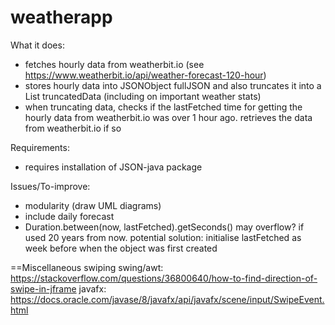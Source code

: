 # weatherapp

What it does:
- fetches hourly data from weatherbit.io (see https://www.weatherbit.io/api/weather-forecast-120-hour)
- stores hourly data into JSONObject fullJSON and also truncates it into a List truncatedData (including on important weather stats)
- when truncating data, checks if the lastFetched time for getting the hourly data from weatherbit.io was over 1 hour ago. retrieves the data from weatherbit.io if so

Requirements:
- requires installation of JSON-java package

Issues/To-improve:
- modularity (draw UML diagrams)
- include daily forecast
- Duration.between(now, lastFetched).getSeconds() may overflow? if used 20 years from now. potential solution: initialise lastFetched as week before when the object was first created

==Miscellaneous
swiping
swing/awt: https://stackoverflow.com/questions/36800640/how-to-find-direction-of-swipe-in-jframe
javafx: https://docs.oracle.com/javase/8/javafx/api/javafx/scene/input/SwipeEvent.html